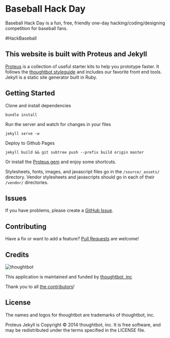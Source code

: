 # Baseball Hack Day 

Baseball Hack Day is a fun, free, friendly one-day hacking/coding/designing competition for baseball fans. 

#HackBaseball 

## This website is built with Proteus and Jekyll
[Proteus](http://github.com/thoughtbot/proteus) is a collection of useful
starter kits to help you prototype faster. It follows the
[thoughtbot styleguide](https://github.com/thoughtbot/guides) and includes our
favorite front end tools. 
Jekyll is a static site generator built in Ruby. 


Getting Started
---------------
Clone and install dependencies
```
bundle install
```

Run the server and watch for changes in your files
```
jekyll serve -w
```

Deploy to Github Pages
```
jekyll build && git subtree push --prefix build origin master
```

Or install the [Proteus gem](https://github.com/thoughtbot/proteus) and enjoy some shortcuts. 

Stylesheets, fonts, images, and javascript files go in the `/source/_assets/` directory.
Vendor stylesheets and javascripts should go in each of their `/vendor/` directories.

Issues
------

If you have problems, please create a
[GitHub Issue](https://github.com/thoughtbot/proteus-jekyll/issues).

Contributing
------------

Have a fix or want to add a feature?
[Pull Requests](https://github.com/thoughtbot/proteus-jekyll/pulls) are welcome!


Credits
-------

![thoughtbot](http://thoughtbot.com/logo.png)

This application is maintained and funded by [thoughtbot, inc](http://thoughtbot.com/community)

Thank you to all [the contributors](https://github.com/thoughtbot/proteus-jekyll/contributors)!

License
-------

The names and logos for thoughtbot are trademarks of thoughtbot, inc.

Proteus Jekyll is Copyright © 2014 thoughtbot, inc. It is free software, and may be
redistributed under the terms specified in the LICENSE file.
